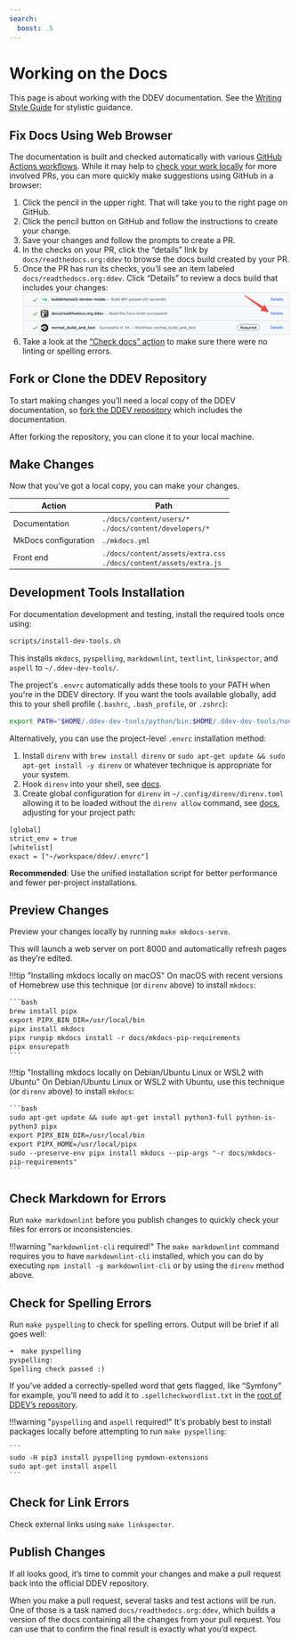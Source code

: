 ```yaml
---
search:
  boost: .5
---
```

# Working on the Docs

This page is about working with the DDEV documentation. See the [Writing Style Guide](writing-style-guide.md) for stylistic guidance.

## Fix Docs Using Web Browser

The documentation is built and checked automatically with various [GitHub Actions workflows](https://github.com/ddev/ddev/actions). While it may help to [check your work locally](#fork-or-clone-the-ddev-repository) for more involved PRs, you can more quickly make suggestions using GitHub in a browser:

1. Click the pencil in the upper right. That will take you to the right page on GitHub.
2. Click the pencil button on GitHub and follow the instructions to create your change.
3. Save your changes and follow the prompts to create a PR.
4. In the checks on your PR, click the “details” link by `docs/readthedocs.org:ddev` to browse the docs build created by your PR.
5. Once the PR has run its checks, you’ll see an item labeled `docs/readthedocs.org:ddev`. Click “Details” to review a docs build that includes your changes:
    ![Documentation preview build link](../images/docs-build-link.png)
6. Take a look at the [“Check docs” action](https://github.com/ddev/ddev/actions/workflows/docscheck.yml) to make sure there were no linting or spelling errors.

## Fork or Clone the DDEV Repository

To start making changes you’ll need a local copy of the DDEV documentation, so [fork the DDEV repository](https://github.com/ddev/ddev/fork) which includes the documentation.

After forking the repository, you can clone it to your local machine.

## Make Changes

Now that you’ve got a local copy, you can make your changes.

| Action               | Path                                                                    |
|----------------------|-------------------------------------------------------------------------|
| Documentation        | `./docs/content/users/*` <br> `./docs/content/developers/*`             |
| MkDocs configuration | `./mkdocs.yml`                                                          |
| Front end            | `./docs/content/assets/extra.css` <br> `./docs/content/assets/extra.js` |

## Development Tools Installation

For documentation development and testing, install the required tools once using:

```bash
scripts/install-dev-tools.sh
```

This installs `mkdocs`, `pyspelling`, `markdownlint`, `textlint`, `linkspector`, and `aspell` to `~/.ddev-dev-tools/`.

The project's `.envrc` automatically adds these tools to your PATH when you're in the DDEV directory. If you want the tools available globally, add this to your shell profile (`.bashrc`, `.bash_profile`, or `.zshrc`):

```bash
export PATH="$HOME/.ddev-dev-tools/python/bin:$HOME/.ddev-dev-tools/node/bin:$PATH"
```

Alternatively, you can use the project-level `.envrc` installation method:

1. Install `direnv` with `brew install direnv` or `sudo apt-get update && sudo apt-get install -y direnv` or whatever technique is appropriate for your system.
2. Hook `direnv` into your shell, see [docs](https://direnv.net/docs/hook.html).
3. Create global configuration for `direnv` in `~/.config/direnv/direnv.toml` allowing it to be loaded without the `direnv allow` command, see  [docs](https://github.com/direnv/direnv/blob/master/man/direnv.toml.1.md), adjusting for your project path:

```
[global]
strict_env = true
[whitelist]
exact = ["~/workspace/ddev/.envrc"]
```

**Recommended**: Use the unified installation script for better performance and fewer per-project installations.

## Preview Changes

Preview your changes locally by running `make mkdocs-serve`.

This will launch a web server on port 8000 and automatically refresh pages as they’re edited.

!!!tip "Installing mkdocs locally on macOS"
    On macOS with recent versions of Homebrew use this technique (or `direnv` above) to install `mkdocs`:

    ```bash
    brew install pipx
    export PIPX_BIN_DIR=/usr/local/bin
    pipx install mkdocs
    pipx runpip mkdocs install -r docs/mkdocs-pip-requirements
    pipx ensurepath
    ```

!!!tip "Installing mkdocs locally on Debian/Ubuntu Linux or WSL2 with Ubuntu"
    On Debian/Ubuntu Linux or WSL2 with Ubuntu, use this technique (or `direnv` above) to install `mkdocs`:

    ```bash
    sudo apt-get update && sudo apt-get install python3-full python-is-python3 pipx
    export PIPX_BIN_DIR=/usr/local/bin
    export PIPX_HOME=/usr/local/pipx
    sudo --preserve-env pipx install mkdocs --pip-args "-r docs/mkdocs-pip-requirements"
    ```

## Check Markdown for Errors

Run `make markdownlint` before you publish changes to quickly check your files for errors or inconsistencies.

!!!warning "`markdownlint-cli` required!"
    The `make markdownlint` command requires you to have `markdownlint-cli` installed, which you can do by executing `npm install -g markdownlint-cli` or by using the `direnv` method above.

## Check for Spelling Errors

Run `make pyspelling` to check for spelling errors. Output will be brief if all goes well:

```
➜  make pyspelling
pyspelling:
Spelling check passed :)
```

If you’ve added a correctly-spelled word that gets flagged, like “Symfony” for example, you’ll need to add it to `.spellcheckwordlist.txt` in the [root of DDEV’s repository](https://github.com/ddev/ddev/blob/main/.spellcheckwordlist.txt).

!!!warning "`pyspelling` and `aspell` required!"
    It's probably best to install packages locally before attempting to run `make pyspelling`:

    ```
    sudo -H pip3 install pyspelling pymdown-extensions
    sudo apt-get install aspell
    ```

## Check for Link Errors

Check external links using `make linkspector`.

## Publish Changes

If all looks good, it’s time to commit your changes and make a pull request back into the official DDEV repository.

When you make a pull request, several tasks and test actions will be run. One of those is a task named `docs/readthedocs.org:ddev`, which builds a version of the docs containing all the changes from your pull request. You can use that to confirm the final result is exactly what you’d expect.
